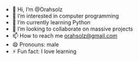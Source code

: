- 👋 Hi, I’m @Orahsolz
- 👀 I’m interested in computer programming
- 🌱 I’m currently learning Python
- 💞️ I’m looking to collaborate on massive projects
- 📫 How to reach me orahsolz@gmail.com
- 😄 Pronouns: male
- ⚡ Fun fact: I love learning

<!---
Orahsolz/Orahsolz is a ✨ special ✨ repository because its `README.md` (this file) appears on your GitHub profile.
You can click the Preview link to take a look at your changes.
--->
